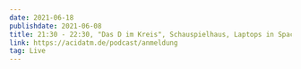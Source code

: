 ```yaml
---
date: 2021-06-18
publishdate: 2021-06-08
title: 21:30 - 22:30, "Das D im Kreis", Schauspielhaus, Laptops in Space (Anmeldung erforderlich)
link: https://acidatm.de/podcast/anmeldung
tag: Live
---
```

